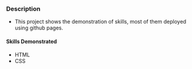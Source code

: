 ### Description
- This project shows the demonstration of skills, most of them deployed using github pages.
#### Skills Demonstrated
- HTML
- CSS
